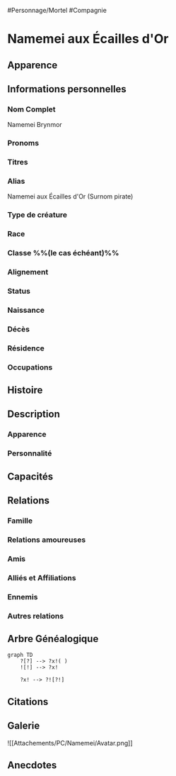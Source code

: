 #Personnage/Mortel
#Compagnie

# Namemei aux Écailles d'Or

## Apparence

## Informations personnelles
### Nom Complet
Namemei Brynmor

### Pronoms
### Titres
### Alias
Namemei aux Écailles d'Or (Surnom pirate)
### Type de créature
### Race
### Classe %%(le cas échéant)%%
### Alignement
### Status
### Naissance
### Décès
### Résidence
### Occupations

## Histoire

## Description
### Apparence

### Personnalité

## Capacités

## Relations
### Famille
### Relations amoureuses
### Amis
### Alliés et Affiliations
### Ennemis
### Autres relations

## Arbre Généalogique
```mermaid
graph TD
    ?[?] --> ?x!( )
    ![!] --> ?x!

    ?x! --> ?![?!]
```

## Citations

## Galerie
![[Attachements/PC/Namemei/Avatar.png]]

## Anecdotes

